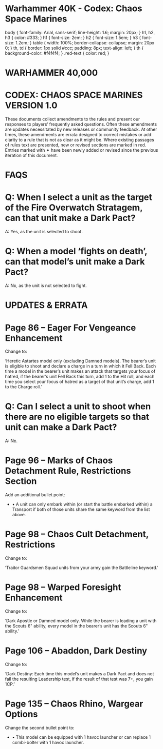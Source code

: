 # Warhammer 40K - Codex: Chaos Space Marines

body {
font-family: Arial, sans-serif;
line-height: 1.6;
margin: 20px;
}
h1, h2, h3 {
color: #333;
}
h1 {
font-size: 2em;
}
h2 {
font-size: 1.5em;
}
h3 {
font-size: 1.2em;
}
table {
width: 100%;
border-collapse: collapse;
margin: 20px 0;
}
th, td {
border: 1px solid #ccc;
padding: 8px;
text-align: left;
}
th {
background-color: #f4f4f4;
}
.red-text {
color: red;
}

# WARHAMMER 40,000

# CODEX: CHAOS SPACE MARINES VERSION 1.0

These documents collect amendments to the rules and present our responses to players’ frequently asked questions. Often these amendments are updates necessitated by new releases or community feedback. At other times, these amendments are errata designed to correct mistakes or add clarity to a rule that is not as clear as it might be. Where existing passages of rules text are presented, new or revised sections are marked in red. Entries marked with ✦ have been newly added or revised since the previous iteration of this document.

# FAQS

# Q: When I select a unit as the target of the Fire Overwatch Stratagem, can that unit make a Dark Pact?

A: Yes, as the unit is selected to shoot.

# Q: When a model ‘fights on death’, can that model’s unit make a Dark Pact?

A: No, as the unit is not selected to fight.

# UPDATES & ERRATA

# Page 86 – Eager For Vengeance Enhancement

Change to:

‘Heretic Astartes model only (excluding Damned models). The bearer’s unit is eligible to shoot and declare a charge in a turn in which it Fell Back. Each time a model in the bearer’s unit makes an attack that targets your focus of hatred, if the bearer’s unit Fell Back this turn, add 1 to the Hit roll, and each time you select your focus of hatred as a target of that unit’s charge, add 1 to the Charge roll.’

# Q: Can I select a unit to shoot when there are no eligible targets so that unit can make a Dark Pact?

A: No.

# Page 96 – Marks of Chaos Detachment Rule, Restrictions Section

Add an additional bullet point:

- • A unit can only embark within (or start the battle embarked within) a Transport if both of those units share the same keyword from the list above.

# Page 98 – Chaos Cult Detachment, Restrictions

Change to:

‘Traitor Guardsmen Squad units from your army gain the Battleline keyword.’

# Page 98 – Warped Foresight Enhancement

Change to:

‘Dark Apostle or Damned model only. While the bearer is leading a unit with the Scouts 6" ability, every model in the bearer’s unit has the Scouts 6" ability.’

# Page 106 – Abaddon, Dark Destiny

Change to:

‘Dark Destiny: Each time this model’s unit makes a Dark Pact and does not fail the resulting Leadership test, if the result of that test was 7+, you gain 1CP.’

# Page 135 – Chaos Rhino, Wargear Options

Change the second bullet point to:

- • This model can be equipped with 1 havoc launcher or can replace 1 combi-bolter with 1 havoc launcher.